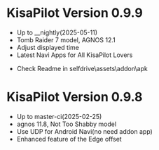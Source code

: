 KisaPilot Version 0.9.9
========================
* Up to __nightly(2025-05-11)
* Tomb Raider 7 model, AGNOS 12.1
* Adjust displayed time
* Latest Navi Apps for All KisaPilot Lovers
 - Check Readme in selfdrive\assets\addon\apk

KisaPilot Version 0.9.8
========================
* Up to master-ci(2025-02-25)
* agnos 11.8, Not Too Shabby model
* Use UDP for Android Navi(no need addon app)
* Enhanced feature of the Edge offset
